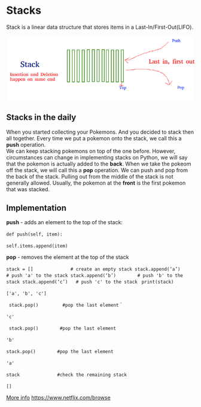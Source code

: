 # Stacks

Stack is a linear data structure that stores items in a Last-In/First-Out(LIFO).

![](stack2.png)

## Stacks in the daily

When you started collecting your Pokemons. 
And you decided to stack then all together.
Every time we put a pokemon onto the stack, we call this a **push** operation.  
We can keep stacking pokemons on top of the one before. However, circumstances can change in implementing stacks on Python, we will say that the pokemon is actually added to the **back**. When we take the pokeom off the stack, we will call this a **pop** operation. We can push and pop from the back of the stack. Pulling out from the middle of the stack is not generally allowed. Usually, the pokemon at the **front** is the first pokemon that was stacked. 

## Implementation 
**push** - adds an element to the top of the stack:

`def push(self, item):`
        
   `self.items.append(item)`

**pop** - removes the element at the top of the stack

`stack = []         	 # create an empty stack
stack.append(‘a’)  	  	  # push 'a' to the stack
stack.append(‘b’)  		 # push 'b' to the stack
stack.append(‘c’)   # push 'c' to the stack
`
`
print(stack)
`

`
['a', 'b', 'c']
`

`
stack.pop()         #pop the last element`
`

`'c'`

`
stack.pop()        #pop the last element`

`'b'`

`stack.pop()        #pop the last element`


`'a'`

`stack              #check the remaining stack`

`[]`

[More info](https://realpython.com/how-to-implement-python-stack/)
https://www.netflix.com/browse
